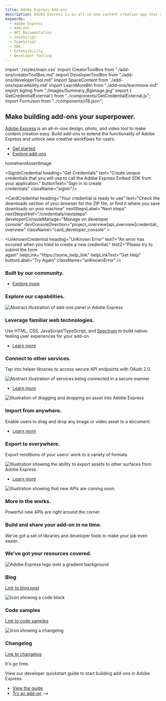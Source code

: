 ```yaml
---
title: Adobe Express Add-ons
description: Adobe Express is an all-in-one content creation app that makes it fast, easy and fun to design standout flyers, TikToks, resumes, Reels, banners, logos, invitations, webpages and so much more. Add-ons allow developers to extend the core functionality of Adobe Express, with a dedicated marketplace for them to be distributed for others to discover and enjoy.
keywords:
  - Adobe Express
  - Add-ons
  - API Documentation
  - JavaScript
  - TypeScript
  - SDK
  - Extensibility
  - Developer Tooling
---
```


import './styles/main.css'
import CreatorToolBox from "./add-ons/creatorToolBox.md"
import DeveloperToolBox from "./add-ons/developerTool.md"
import SpaceContent from './add-ons/spaceAbility.md'
import LearnMoreBtn from "./add-ons/learnmore.md"
import bgImg from "./images/Summary_BgImage.jpg"
import { GetCredentialExternal } from "../components/GetCredentialExternal.js";
import FormJson from "../components/i18.json";

<Hero slots="heading, text, buttons, assetsImg" customLayout variant="halfwidth" className="add-ones-hero"/>

## Make building add-ons your superpower.

[Adobe Express](https://adobe.com/express) is an all-in-one design, photo, and video tool to make content creation easy.  Build add-ons to extend the functionality of Adobe Express and unlock new creative workflows for users.

- [Get started](https://developer.adobe.com/express/add-ons/docs/guides)
- [Explore add-ons](https://new.express.adobe.com/new?category=addOns&addOnId=)

homeheroAssertImage

<GetCredential slots="signIn,credentialForm,card,unKnown" credentialType="apiKey" theme="light" className="credential" />

<SignInCredential heading="Get Credentials" text="Create unique credentials that you will use to call the Adobe Express Embed SDK from your application." buttonText="Sign in to create credentials" className="signin"/>

<CreateCredential heading="Get Credentials" text="Create unique credentials that you will use to call the Adobe Express Embed SDK from your application." formBuilder={FormJson} isOrganization={true}>
  <SideCredential><GetCredentialExternal/></SideCredential>
</CreateCredential>

<CardCredential heading="Your credential is ready to use" text="Check the downloads section of your browser for the ZIP file, or find it where you save downloads on your machine" nextStepsLabel="Next steps" nextStepsHref="/credentials/nextsteps" developerConsoleManage="Manage on developer console" devConsoleDirection="project_overview|api_overview|credential_overview" className="card_developer_console" >
  <SideCredential><GetCredentialExternal/></SideCredential>
</CardCredential>

<UnknownCredential heading="UnKnown Error" text1="An error has occured when you tried to create a new credential." text2="Please try to submit the form again" helpLink="https://some_help_link" helpLinkText="Get Help" buttonLabel="Try Again" className="unKnownError" />

<WrapperComponent slots="content" repeat="1" theme="light" className="wrapperforCreatorTool"/>

<CreatorToolBox />

<WrapperComponent slots="content" repeat="1" theme="light" className="learnMoreWrapper"/>

<LearnMoreBtn />

<TextBlock slots="heading" className="announcement" theme="lightest"/>

### Built by our community.

<SpaceContent />

<TeaserBlock  slots="buttons" className="secondaryBtn"/>

- [Explore more](https://new.express.adobe.com/new?category=addOns)

<TextBlock slots="heading" className="announcement exploreCapabilities" theme="lightest"/>

### Explore our capabilities.

<TextBlock slots="image, heading,text,buttons" theme="lightest" headerElementType="h2" variantsTypePrimary='secondary' variantStyleFill = "outline" homeZigZag className="explore" position="right"/>

![Abstract illustration of add-ons panel in Adobe Express](images/Explore_Image_1.png)

### Leverage familiar web technologies.

Use HTML, CSS, JavaScript/TypeScript, and [Spectrum](https://developer.adobe.com/express/add-ons/docs/guides/design/) to build native-feeling user experiences for your add-on.

- [Learn more](https://developer.adobe.com/express/add-ons/docs/guides/develop/frameworks-libraries-bundling/)

<TextBlock slots="heading,text,image,buttons" theme="lightest" headerElementType="h2" variantsTypePrimary='secondary' variantStyleFill = "outline" homeZigZag className="explore" position="left" />

### Connect to other services.

Tap into helper libraries to access secure API endpoints with OAuth 2.0.

![Abstract illustration of services being connected in a secure manner](images/Explore_Image_2.png)

- [Learn more](https://developer.adobe.com/express/add-ons/docs/guides/develop/#authorization-with-oauth-20)

<TextBlock slots="image, heading,text,buttons" theme="lightest" headerElementType="h2" variantsTypePrimary='secondary' variantStyleFill = "outline" homeZigZag className="explore" position="right" />

![Illustration of dragging and dropping an asset into Adobe Express](images/Explore_Image_3.png)

### Import from anywhere.

Enable users to drag and drop any image or video asset to a document.

- [Learn more](https://developer.adobe.com/express/add-ons/docs/guides/develop/#importing-content)

<TextBlock slots="heading,text,image,buttons" theme="lightest" headerElementType="h2" variantsTypePrimary='secondary' variantStyleFill = "outline" homeZigZag className="explore" position="left"/>

### Export to everywhere.

Export renditions of your users' work to a variety of formats.

![Illustration showing the ability to export assets to other surfaces from Adobe Express](images/Explore_Image_4.png)

- [Learn more](https://developer.adobe.com/express/add-ons/docs/guides/develop/#exporting-content)

<TextBlock slots="image, heading,text" theme="lightest" headerElementType="h2" variantsTypePrimary='secondary' variantStyleFill = "outline" homeZigZag className="explore" position="right" />

![Illustration showing that new APIs are coming soon.](images/Explore_Image_5.png)

### More in the works.

Powerful new APIs are right around the corner.

<TextBlock slots="heading,text" className="announcement exploreCapabilities" theme="light"/>

### Build and share your add-on in no time.

We’ve got a set of libraries and developer tools to make your job even easier.

<WrapperComponent slots="content" repeat="1" theme="light" className="wrapperforCreatorTool"/>

<DeveloperToolBox />

<TextBlock slots="heading" className="announcement resourceHeader" theme="lightest"/>

### We've got your resources covered.

<MiniResourceCard slots="image,heading,link" repeat="3" theme="lightest" inRow="3" className="mini-card support-tools" />

![Adobe Express logo over a gradient background](images/LogoSDK.jpg)

### Blog

[Link to blog post](https://adobe.ly/expressaddons)

![Icon showing a code block](images/code.jpg)

### Code samples

[Link to code samples](https://developer.adobe.com/express/add-ons/docs/samples/)

![Icon showing a changelog](images/change_log.jpg)

### Changelog

[Link to changelog](https://developer.adobe.com/express/add-ons/docs/references/changelog//)

<TeaserBlock  slots="heading,text,buttons" textColor="white" bgURL={bgImg} className="viewAddOn" variant="fullwidth"/>

<p className="teaserBlockCustomHeading">It's go time.</p>

View our developer quickstart guide to start building add-ons in Adobe Express.

- [View the guide](https://developer.adobe.com/express/add-ons/docs/guides/getting_started/quickstart/)
- [Try an add-on](https://new.express.adobe.com/new?category=addOns&addOnId=) -->
